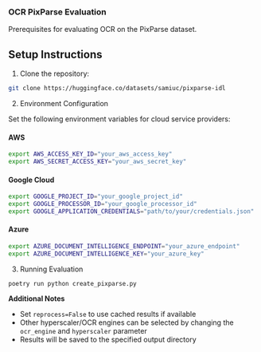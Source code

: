 ### OCR PixParse Evaluation

Prerequisites for evaluating OCR on the PixParse dataset.

## Setup Instructions

1. Clone the repository:
```bash
git clone https://huggingface.co/datasets/samiuc/pixparse-idl
```


2. Environment Configuration

Set the following environment variables for cloud service providers:

#### AWS
```bash
export AWS_ACCESS_KEY_ID="your_aws_access_key"
export AWS_SECRET_ACCESS_KEY="your_aws_secret_key"
```

#### Google Cloud
```bash
export GOOGLE_PROJECT_ID="your_google_project_id"
export GOOGLE_PROCESSOR_ID="your_google_processor_id"
export GOOGLE_APPLICATION_CREDENTIALS="path/to/your/credentials.json"
```

#### Azure
```bash
export AZURE_DOCUMENT_INTELLIGENCE_ENDPOINT="your_azure_endpoint"
export AZURE_DOCUMENT_INTELLIGENCE_KEY="your_azure_key"
```

3. Running Evaluation

```
poetry run python create_pixparse.py 
```

**Additional Notes**

- Set `reprocess=False` to use cached results if available
- Other hyperscaler/OCR engines can be selected by changing the `ocr_engine` and `hyperscaler` parameter
- Results will be saved to the specified output directory